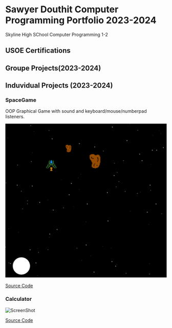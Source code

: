 # Sawyer Douthit Computer Programming Portfolio 2023-2024
Skyline High SChool Computer Programming 1-2

## USOE Certifications

## Groupe Projects(2023-2024)

## Induvidual Projects (2023-2024)

### SpaceGame
OOP Graphical Game with sound and keyboard/mouse/numberpad listeners.

![Gamplay](images/sg1.png)

[Source Code](https://github.com/SawyerDouthit/programmingportfolio/blob/main/src/SpaceGame1.zip)

### Calculator

![ScreenShot]()

[Source Code]([https://github.com/SawyerDouthit/programmingportfolio/blob/main/src/Calculator.zip)



